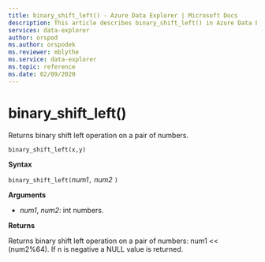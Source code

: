 ```yaml
---
title: binary_shift_left() - Azure Data Explorer | Microsoft Docs
description: This article describes binary_shift_left() in Azure Data Explorer.
services: data-explorer
author: orspod
ms.author: orspodek
ms.reviewer: mblythe
ms.service: data-explorer
ms.topic: reference
ms.date: 02/09/2020
---
```

# binary_shift_left()

Returns binary shift left operation on a pair of numbers.

```
binary_shift_left(x,y)	
```

**Syntax**

`binary_shift_left(`*num1*`,` *num2* `)`

**Arguments**

* *num1*, *num2*: int numbers.

**Returns**

Returns binary shift left operation on a pair of numbers: num1 << (num2%64).
If n is negative a NULL value is returned.
